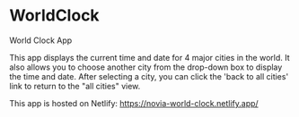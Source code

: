 # WorldClock
World Clock App

This app displays the current time and date for 4 major cities in the world. It also allows you to choose another city from the drop-down box to display the time and date. 
After selecting a city, you can click the 'back to all cities' link to return to the "all cities" view.

This app is hosted on Netlify: https://novia-world-clock.netlify.app/
